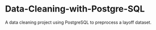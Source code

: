 # Data-Cleaning-with-Postgre-SQL
A data cleaning project using PostgreSQL to preprocess a layoff dataset.
